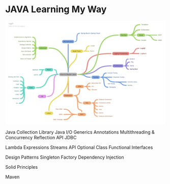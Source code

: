 # JAVA Learning My Way


![Image](./JAVA_ROADMAP.png)


Java Collection Library
Java I/O
Generics
Annotations
Multithreading & Concurrency
Reflection API
JDBC

Lambda Expressions
Streams API
Optional Class
Functional Interfaces

Design Patterns
    Singleton
    Factory
    Dependency Injection

Solid Principles

Maven
